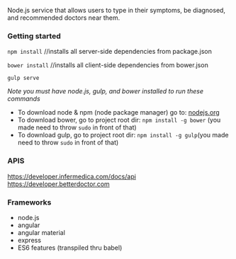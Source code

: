 Node.js service that allows users to type in their symptoms, be diagnosed, and recommended doctors near them.

### Getting started ###
`npm install`   //installs all server-side dependencies from package.json 

`bower install`  //installs all client-side dependencies from bower.json 

`gulp serve`

*Note you must have node.js, gulp, and bower installed to run these commands*
- To download node & npm (node package manager) go to: [nodejs.org](https://nodejs.org/en/)
- To download bower, go to project root dir: `npm install -g bower` (you made need to throw `sudo` in front of that)
- To download gulp, go to project root dir: `npm install -g gulp`(you made need to throw `sudo` in front of that)

### APIS ###
https://developer.infermedica.com/docs/api
https://developer.betterdoctor.com

### Frameworks ###
- node.js
- angular
- angular material
- express
- ES6 features (transpiled thru babel)